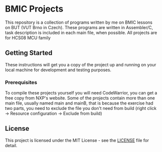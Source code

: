 # BMIC Projects
This repository is a collection of programs written by me on BMIC lessons on BUT (VUT Brno in Czech).
These programs are written in Assembler/C, task description is included in each main file, when possible.
All projects are for HCS08 MCU family 

## Getting Started
These instructions will get you a copy of the project up and running on your local machine for development and testing purposes. 

### Prerequisites
To compile these projects yourself you will need CodeWarrior, you can get a free copy from NXP's website.
Some of the projects contain more than one main file, usually named main and mainB, that is because
the exercise had two parts, you need to exclude the file you don't need from build
(right click -> Resource configuration -> Exclude from build)
 
## License
This project is licensed under the MIT License - see the [LICENSE](LICENSE) file for detail.
